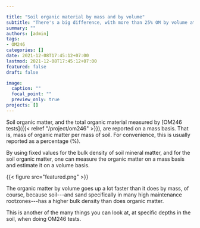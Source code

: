 ```yaml
---

title: "Soil organic material by mass and by volume"
subtitle: "There's a big difference, with more than 25% OM by volume at just 5% OM by mass"
summary: ""
authors: [admin]
tags: 
- OM246
categories: []
date: 2021-12-08T17:45:12+07:00
lastmod: 2021-12-08T17:45:12+07:00
featured: false
draft: false

image:
  caption: ""
  focal_point: ""
  preview_only: true
projects: []
---
```


Soil organic matter, and the total organic material measured by [OM246 tests]({{< relref "/project/om246" >}}), are reported on a mass basis. That is, mass of organic matter per mass of soil. For convenience, this is usually reported as a percentage (%).

By using fixed values for the bulk density of soil mineral matter, and for the soil organic matter, one can measure the organic matter on a mass basis and estimate it on a volume basis.

{{< figure src="featured.png" >}}

The organic matter by volume goes up a lot faster than it does by mass, of course, because soil---and sand specifically in many high maintenance rootzones---has a higher bulk density than does organic matter.

This is another of the many things you can look at, at specific depths in the soil, when doing OM246 tests.
